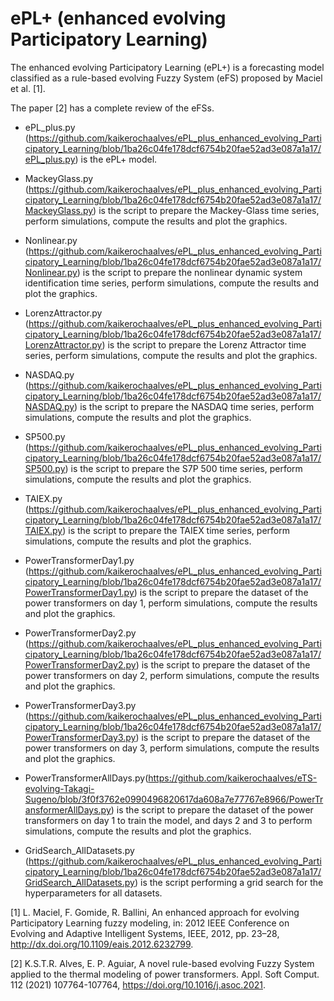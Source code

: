 # ePL+ (enhanced evolving Participatory Learning)

The enhanced evolving Participatory Learning (ePL+) is a forecasting model classified as a rule-based evolving Fuzzy System (eFS) proposed by Maciel et al. [1].

The paper [2] has a complete review of the eFSs.

- ePL_plus.py (https://github.com/kaikerochaalves/ePL_plus_enhanced_evolving_Participatory_Learning/blob/1ba26c04fe178dcf6754b20fae52ad3e087a1a17/ePL_plus.py) is the ePL+ model.

- MackeyGlass.py (https://github.com/kaikerochaalves/ePL_plus_enhanced_evolving_Participatory_Learning/blob/1ba26c04fe178dcf6754b20fae52ad3e087a1a17/MackeyGlass.py) is the script to prepare the Mackey-Glass time series, perform simulations, compute the results and plot the graphics.

- Nonlinear.py (https://github.com/kaikerochaalves/ePL_plus_enhanced_evolving_Participatory_Learning/blob/1ba26c04fe178dcf6754b20fae52ad3e087a1a17/Nonlinear.py) is the script to prepare the nonlinear dynamic system identification time series, perform simulations, compute the results and plot the graphics.

- LorenzAttractor.py (https://github.com/kaikerochaalves/ePL_plus_enhanced_evolving_Participatory_Learning/blob/1ba26c04fe178dcf6754b20fae52ad3e087a1a17/LorenzAttractor.py) is the script to prepare the Lorenz Attractor time series, perform simulations, compute the results and plot the graphics.

- NASDAQ.py (https://github.com/kaikerochaalves/ePL_plus_enhanced_evolving_Participatory_Learning/blob/1ba26c04fe178dcf6754b20fae52ad3e087a1a17/NASDAQ.py) is the script to prepare the NASDAQ time series, perform simulations, compute the results and plot the graphics.

- SP500.py (https://github.com/kaikerochaalves/ePL_plus_enhanced_evolving_Participatory_Learning/blob/1ba26c04fe178dcf6754b20fae52ad3e087a1a17/SP500.py) is the script to prepare the S7P 500 time series, perform simulations, compute the results and plot the graphics.

- TAIEX.py (https://github.com/kaikerochaalves/ePL_plus_enhanced_evolving_Participatory_Learning/blob/1ba26c04fe178dcf6754b20fae52ad3e087a1a17/TAIEX.py) is the script to prepare the TAIEX time series, perform simulations, compute the results and plot the graphics.

- PowerTransformerDay1.py (https://github.com/kaikerochaalves/ePL_plus_enhanced_evolving_Participatory_Learning/blob/1ba26c04fe178dcf6754b20fae52ad3e087a1a17/PowerTransformerDay1.py) is the script to prepare the dataset of the power transformers on day 1, perform simulations, compute the results and plot the graphics.

- PowerTransformerDay2.py (https://github.com/kaikerochaalves/ePL_plus_enhanced_evolving_Participatory_Learning/blob/1ba26c04fe178dcf6754b20fae52ad3e087a1a17/PowerTransformerDay2.py) is the script to prepare the dataset of the power transformers on day 2, perform simulations, compute the results and plot the graphics.

- PowerTransformerDay3.py (https://github.com/kaikerochaalves/ePL_plus_enhanced_evolving_Participatory_Learning/blob/1ba26c04fe178dcf6754b20fae52ad3e087a1a17/PowerTransformerDay3.py) is the script to prepare the dataset of the power transformers on day 3, perform simulations, compute the results and plot the graphics.

- PowerTransformerAllDays.py(https://github.com/kaikerochaalves/eTS-evolving-Takagi-Sugeno/blob/3f0f3762e0990496820617da608a7e77767e8966/PowerTransformerAllDays.py) is the script to prepare the dataset of the power transformers on day 1 to train the model, and days 2 and 3 to perform simulations, compute the results and plot the graphics.

- GridSearch_AllDatasets.py (https://github.com/kaikerochaalves/ePL_plus_enhanced_evolving_Participatory_Learning/blob/1ba26c04fe178dcf6754b20fae52ad3e087a1a17/GridSearch_AllDatasets.py) is the script performing a grid search for the hyperparameters for all datasets.

[1] L. Maciel, F. Gomide, R. Ballini, An enhanced approach for evolving Participatory Learning fuzzy modeling, in: 2012 IEEE Conference on Evolving and Adaptive Intelligent Systems, IEEE, 2012, pp. 23–28, http://dx.doi.org/10.1109/eais.2012.6232799.

[2] K.S.T.R. Alves, E. P. Aguiar, A novel rule-based evolving Fuzzy System applied to the thermal modeling of power transformers. Appl. Soft Comput. 112 (2021) 107764-107764, https://doi.org/10.1016/j.asoc.2021.
